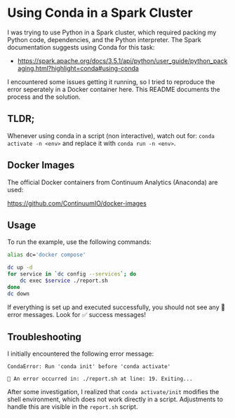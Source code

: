# Using Conda in a Spark Cluster

I was trying to use Python in a Spark cluster, which required packing my Python code, dependencies, and the Python interpreter. The Spark documentation suggests using Conda for this task:
- https://spark.apache.org/docs/3.5.1/api/python/user_guide/python_packaging.html?highlight=conda#using-conda

I encountered some issues getting it running, so I tried to reproduce the error seperately in a Docker container here. This README documents the process and the solution.

## TLDR;

Whenever using conda in a script (non interactive), watch out for:  `conda activate -n <env>` and replace it with `conda run -n <env>`.

## Docker Images

The official Docker containers from Continuum Analytics (Anaconda) are used:

https://github.com/ContinuumIO/docker-images

## Usage

To run the example, use the following commands:

```bash
alias dc='docker compose'

dc up -d
for service in `dc config --services`; do
    dc exec $service ./report.sh
done
dc down
```

If everything is set up and executed successfully, you should not see any 🚫 error messages. Look for ✅ success messages!

## Troubleshooting

I initially encountered the following error message:

```
CondaError: Run 'conda init' before 'conda activate'

🚫 An error occurred in: ./report.sh at line: 19. Exiting...
```

After some investigation, I realized that `conda activate/init` modifies the shell environment, which does not work directly in a script. Adjustments to handle this are visible in the `report.sh` script.